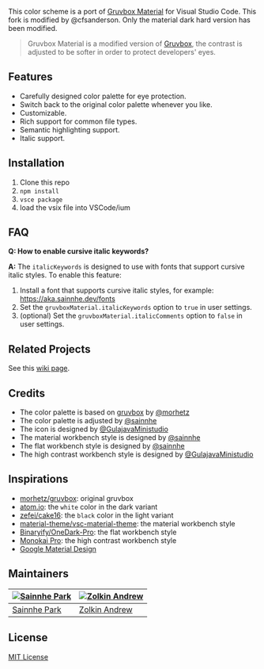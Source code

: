 This color scheme is a port of [Gruvbox Material](https://github.com/sainnhe/gruvbox-material) for Visual Studio Code. This fork is modified by @cfsanderson. Only the material dark hard version has been modified.

> Gruvbox Material is a modified version of [Gruvbox](https://github.com/morhetz/gruvbox), the contrast is adjusted to be softer in order to protect developers' eyes.

## Features

- Carefully designed color palette for eye protection.
- Switch back to the original color palette whenever you like.
- Customizable.
- Rich support for common file types.
- Semantic highlighting support.
- Italic support.

## Installation

1. Clone this repo
2. `npm install`
3. `vsce package`
4. load the vsix file into VSCode/ium

## FAQ

**Q: How to enable cursive italic keywords?**

**A:** The `italicKeywords` is designed to use with fonts that support cursive italic styles. To enable this feature:

1. Install a font that supports cursive italic styles, for example: https://aka.sainnhe.dev/fonts
2. Set the `gruvboxMaterial.italicKeywords` option to `true` in user settings.
3. (optional) Set the `gruvboxMaterial.italicComments` option to `false` in user settings.

## Related Projects

See this [wiki page](https://github.com/sainnhe/gruvbox-material/wiki/Related-Projects).

## Credits

- The color palette is based on [gruvbox](https://github.com/morhetz/gruvbox) by [@morhetz](https://github.com/morhetz)
- The color palette is adjusted by [@sainnhe](https://github.com/sainnhe)
- The icon is designed by [@GulajavaMinistudio](https://github.com/GulajavaMinistudio)
- The material workbench style is designed by [@sainnhe](https://github.com/sainnhe)
- The flat workbench style is designed by [@sainnhe](https://github.com/sainnhe)
- The high contrast workbench style is designed by [@GulajavaMinistudio](https://github.com/GulajavaMinistudio)

## Inspirations

- [morhetz/gruvbox](https://github.com/morhetz/gruvbox): original gruvbox
- [atom.io](https://atom.io): the `white` color in the dark variant
- [zefei/cake16](https://github.com/zefei/cake16): the `black` color in the light variant
- [material-theme/vsc-material-theme](https://github.com/material-theme/vsc-material-theme): the material workbench style
- [Binaryify/OneDark-Pro](https://github.com/Binaryify/OneDark-Pro): the flat workbench style
- [Monokai Pro](https://monokai.pro/vscode): the high contrast workbench style
- [Google Material Design](https://www.material.io)

## Maintainers

| [![Sainnhe Park](https://avatars1.githubusercontent.com/u/37491630?s=70&u=14e72916dcf467f393c532536387ec72a23747ec&v=4)](https://github.com/sainnhe) | [![Zolkin Andrew](https://avatars2.githubusercontent.com/u/58516282?s=70&u=87954a1cdbb355162ecbd9826b6b85525f498240&v=4)](https://github.com/Z4RX) |
| ---------------------------------------------------------------------------------------------------------------------------------------------------- | -------------------------------------------------------------------------------------------------------------------------------------------------- |
| [Sainnhe Park](https://github.com/sainnhe)                                                                                                           | [Zolkin Andrew](https://github.com/Z4RX)                                                                                                           |

## License

[MIT License](https://github.com/sainnhe/gruvbox-material-vscode/blob/master/LICENSE)
